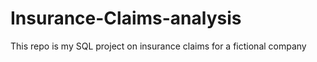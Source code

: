 # Insurance-Claims-analysis
This repo is my SQL project on insurance claims for a fictional company
